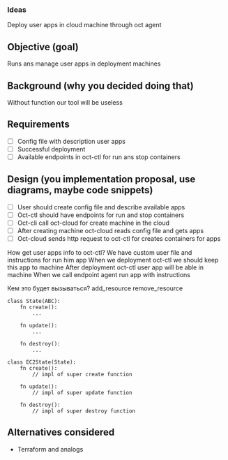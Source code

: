 ### Ideas
Deploy user apps in cloud machine through oct agent

## Objective (goal)
Runs ans manage user apps in deployment machines

## Background (why you decided doing that)
Without function our tool will be useless

## Requirements
- [ ] Config file with description user apps
- [ ] Successful deployment
- [ ] Available endpoints in oct-ctl for run ans stop containers

## Design (you implementation proposal, use diagrams, maybe code snippets)
- [ ] User should create config file and describe available apps
- [ ] Oct-ctl should have endpoints for run and stop containers
- [ ] Oct-cli call oct-cloud for create machine in the cloud 
- [ ] After creating machine oct-cloud reads config file and gets apps
- [ ] Oct-cloud sends http request to oct-ctl for creates containers for apps

How get user apps info to oct-ctl?
We have custom user file and instructions for run him app 
When we deployment oct-ctl we should keep this app to machine
After deployment oct-ctl user app will be able in machine
When we call endpoint agent run app with instructions

Кем это будет вызываться?
add_resource
remove_resource
```
class State(ABC):
	fn create():
		...
		
	fn update():
		...
		
	fn destroy():
		...

class EC2State(State):
	fn create():
		// impl of super create function
		
	fn update():
		// impl of super update function
		
	fn destroy():
		// impl of super destroy function
```

## Alternatives considered

- Terraform and analogs
